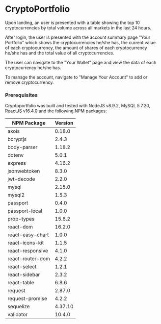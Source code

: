 # CryptoPortfolio

Upon landing, an user is presented with a table showing the top 10 cryptocurrencies by total volume across all markets in the last 24 hours. 

After login, the user is presented with the account summary page "Your Portfolio" which shows the cryptocurrencies he/she has, the current value of each cryptocurrency, the amount of shares of each cryptocurrency he/she has and the total value of all cryptocurrencies. 

The user can navigate to the "Your Wallet" page and view the data of each cryptocurrency he/she has. 

To manage the account, navigate to "Manage Your Account" to add or remove cryptocurrency. 

### Prerequisites

Cryptoportfolio was built and tested with NodeJS v8.9.2, MySQL 5.7.20, ReactJS v16.4.0 and the following NPM packages:

| NPM Package     | Version |
| --------------- | ------- |
| axois | 0.18.0|
| bcryptjs   | 2.4.3   |
| body-parser     | 1.18.2  |
| dotenv          | 5.0.1   |
| express         | 4.16.2  |
| jsonwebtoken | 8.3.0 |
| jwt-decode | 2.2.0 |
| mysql           | 2.15.0  |
| mysql2          | 1.5.3   |
| passport        | 0.4.0   |
| passport-local | 1.0.0 |
| prop-types | 15.6.2 |
| react-dom | 16.2.0 |
| react-easy-chart | 1.0.0 |
| react-icons-kit | 1.1.5 |
| react-responsive | 4.1.0 |
| react-router-dom | 4.2.2 |
| react-select | 1.2.1 |
| react-sidebar | 2.3.2 |
| react-table | 6.8.6 |
| request | 2.87.0 |
| request-promise | 4.2.2 |
| sequelize | 4.37.10 |
| validator | 10.4.0 |